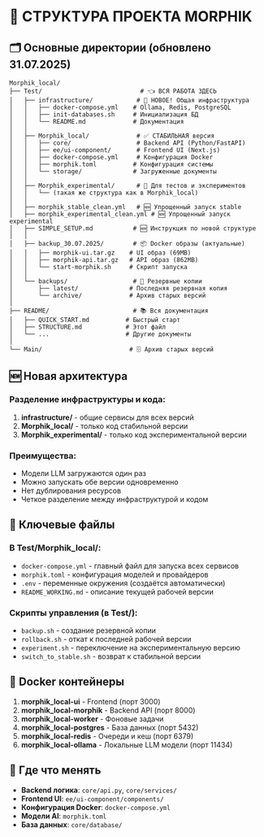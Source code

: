 # 📂 СТРУКТУРА ПРОЕКТА MORPHIK

## 🗂️ Основные директории (обновлено 31.07.2025)

```
Morphik_local/
├── Test/                           # 👈 ВСЯ РАБОТА ЗДЕСЬ
│   ├── infrastructure/            # 🔧 НОВОЕ! Общая инфраструктура
│   │   ├── docker-compose.yml    # Ollama, Redis, PostgreSQL
│   │   ├── init-databases.sh     # Инициализация БД
│   │   └── README.md             # Документация
│   │
│   ├── Morphik_local/             # ✅ СТАБИЛЬНАЯ версия
│   │   ├── core/                  # Backend API (Python/FastAPI)
│   │   ├── ee/ui-component/       # Frontend UI (Next.js)
│   │   ├── docker-compose.yml     # Конфигурация Docker
│   │   ├── morphik.toml          # Конфигурация системы
│   │   └── storage/              # Загруженные документы
│   │
│   ├── Morphik_experimental/      # 🧪 Для тестов и экспериментов
│   │   └── (такая же структура как в Morphik_local)
│   │
│   ├── morphik_stable_clean.yml   # 🆕 Упрощенный запуск stable
│   ├── morphik_experimental_clean.yml # 🆕 Упрощенный запуск experimental
│   ├── SIMPLE_SETUP.md           # 🆕 Инструкция по новой структуре
│   │
│   ├── backup_30.07.2025/        # 📦 Docker образы (актуальные)
│   │   ├── morphik-ui.tar.gz    # UI образ (69MB)
│   │   ├── morphik-api.tar.gz   # API образ (862MB)
│   │   └── start-morphik.sh     # Скрипт запуска
│   │
│   └── backups/                  # 💾 Резервные копии
│       ├── latest/              # Последняя резервная копия
│       └── archive/             # Архив старых версий
│
├── README/                       # 📚 Вся документация
│   ├── QUICK_START.md          # Быстрый старт
│   ├── STRUCTURE.md            # Этот файл
│   └── ...                     # Другие документы
│
└── Main/                        # 🗄️ Архив старых версий

```

## 🆕 Новая архитектура

### Разделение инфраструктуры и кода:
1. **infrastructure/** - общие сервисы для всех версий
2. **Morphik_local/** - только код стабильной версии
3. **Morphik_experimental/** - только код экспериментальной версии

### Преимущества:
- Модели LLM загружаются один раз
- Можно запускать обе версии одновременно
- Нет дублирования ресурсов
- Четкое разделение между инфраструктурой и кодом

## 🔑 Ключевые файлы

### В Test/Morphik_local/:

- `docker-compose.yml` - главный файл для запуска всех сервисов
- `morphik.toml` - конфигурация моделей и провайдеров
- `.env` - переменные окружения (создаётся автоматически)
- `README_WORKING.md` - описание текущей рабочей версии

### Скрипты управления (в Test/):

- `backup.sh` - создание резервной копии
- `rollback.sh` - откат к последней рабочей версии
- `experiment.sh` - переключение на экспериментальную версию
- `switch_to_stable.sh` - возврат к стабильной версии

## 🐳 Docker контейнеры

1. **morphik_local-ui** - Frontend (порт 3000)
2. **morphik_local-morphik** - Backend API (порт 8000)
3. **morphik_local-worker** - Фоновые задачи
4. **morphik_local-postgres** - База данных (порт 5432)
5. **morphik_local-redis** - Очереди и кеш (порт 6379)
6. **morphik_local-ollama** - Локальные LLM модели (порт 11434)

## 🔧 Где что менять

- **Backend логика**: `core/api.py`, `core/services/`
- **Frontend UI**: `ee/ui-component/components/`
- **Конфигурация Docker**: `docker-compose.yml`
- **Модели AI**: `morphik.toml`
- **База данных**: `core/database/`